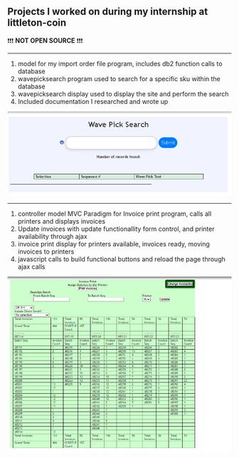 ## Projects I worked on during my internship at littleton-coin

❗❗❗ **NOT OPEN SOURCE** ❗❗❗

---
1. model for my import order file program, includes db2 function calls to database
2. wavepicksearch program used to search for a specific sku within the database
3. wavepicksearch display used to display the site and perform the search
4. Included documentation I researched and wrote up

![WavePickSearch](WavePickSearch/WavePickSearch.png)

---
1. controller model MVC Paradigm for Invoice print program, calls all printers and displays invoices
2. Update invoices with update functionallity form control, and printer availability through ajax
3. invoice print display for printers available, invoices ready, moving invoices to printers
4. javascript calls to build functional buttons and reload the page through ajax calls

![Print_Invoices](PrintInvoices/Print_Invoices.png)
